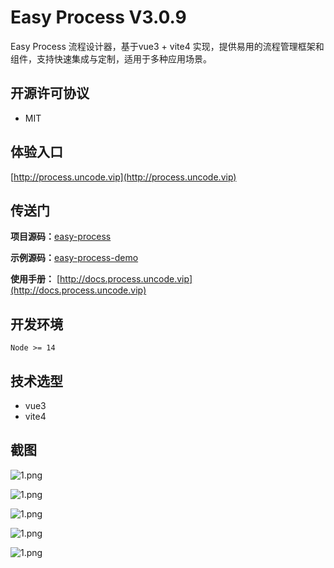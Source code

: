 # Easy Process V3.0.9
Easy Process 流程设计器，基于vue3 + vite4 实现，提供易用的流程管理框架和组件，支持快速集成与定制，适用于多种应用场景。


## 开源许可协议
- MIT


## 体验入口
[http://process.uncode.vip](http://process.uncode.vip)



## 传送门
**项目源码：**[easy-process](https://gitee.com/quxiu-code/easy-process)

**示例源码：**[easy-process-demo](https://gitee.com/quxiu-code/easy-process-demo)

**使用手册：** [http://docs.process.uncode.vip](http://docs.process.uncode.vip)


## 开发环境

```
Node >= 14
```

## 技术选型

- vue3
- vite4



## 截图

![1.png](http://file.uncode.vip/easy-process/image/demo/1.png)

![1.png](http://file.uncode.vip/easy-process/image/demo/2.png)

![1.png](http://file.uncode.vip/easy-process/image/demo/3.png)

![1.png](http://file.uncode.vip/easy-process/image/demo/4.png)

![1.png](http://file.uncode.vip/easy-process/image/demo/5.png)



